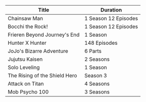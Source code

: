 | Title | Duration | 
| --- | --- |
| Chainsaw Man | 1 Season 12 Episodes |
| Bocchi the Rock! | 1 Season 12 Episodes |
| Frieren Beyond Journey's End | 1 Season |
| Hunter X Hunter | 148 Episodes |
| JoJo's Bizarre Adventure | 6 Parts |
| Jujutsu Kaisen | 2 Seasons |
| Solo Leveling | 1 Season |
| The Rising of the Shield Hero | Season 3 |
| Attack on Titan | 4 Seasons |
| Mob Psycho 100 | 3 Seasons |
